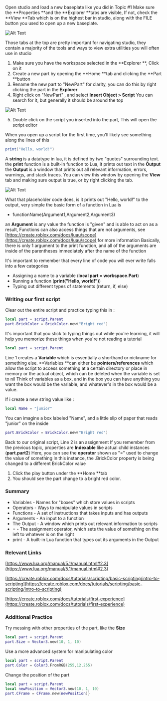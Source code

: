 

Open studio and load a new baseplate like you did in Topic #1
Make sure the **Properties **and the **Explorer **tabs are visible, If not, check the **View **Tab which is on the highest bar in studio, along with the FILE button you used to open up a new baseplate.

![Alt Text](%PUBLIC_URL%/markdown/img/t2img1.png)

Those tabs at the top are pretty important for navigating studio, they contain a majority of the tools and ways to view extra utilities you will often use in studio
1. Make sure you have the workspace selected in the **Explorer **, Click on it
2. Create a new part by opening the **Home **tab and clicking the **Part **button
3. Rename the new part to "NewPart" for clarity, you can do this by right clicking the part in the **Explorer**
4. Right click on "NewPart" , and select **Insert Object > Script**
You can search for it, but generally it should be around the top

![Alt Text](%PUBLIC_URL%/markdown/img/t2img2.png)

5.  Double click on the script you inserted into the part, This will open the script editor

When you open up a script for the first time, you'll likely see something along the lines of this
```lua
print("Hello, world!")
```
A **string** is a datatype in lua, it is defined by two "quotes" surrounding text. the **print** function is a built-in function to Lua, it prints out text in the **Output** the **Output** is a window that prints out all relevant information, errors, warnings, and stack traces.
 You can view this window by opening the **View** tab and making sure output is true, or by right clicking the tab.
 
 ![Alt Text](%PUBLIC_URL%/markdown/img/t2img3.png)

What that placeholder code does, is it prints out "Hello, world!" to the output, very simple
the basic form of a function in Lua is 
* functionName(Argument1,Argument2,Argument3)

an **Argument** is any value the function is "given" and is able to act on as a result, Functions can also access things that are not arguments, 
see [https://create.roblox.com/docs/luau/scope](https://create.roblox.com/docs/luau/scope) for more information
Basically, there is only 1 argument to the print function, and all of the arguments are inside of the parentheses immediately after the name of the function

It's important to remember that every line of code you will ever write falls into a few categories
* Assigning a name to a variable (**local part = workspace.Part**)
* Running a function (**print("Hello, world!")**)
* Typing out different types of statements (return, if, else)

### Writing our first script
Clear out the entire script and practice typing this in :
```lua
local part = script.Parent
part.BrickColor = BrickColor.new("Bright red")
```
It's important that you stick to typing things out while you're learning, it will help you memorize these things when you're not reading a tutorial
```lua
local part = script.Parent
```
Line 1  creates a **Variable** which is essentially a shorthand or nickname for something else.
**Variables **can either be **pointers/references** which allow the script to access something at a certain directory or place in memory
or the actual object, which can be deleted when the variable is set to nil
Think of variables as a box, and in the box you can have anything you want
the box would be the variable, and whatever's in the box would be a value.

If i create a new string value like :
```lua
local Name = "junior"
```
You can imagine a box labeled "Name", and a little slip of paper that reads "junior" on the inside
```lua
part.BrickColor = BrickColor.new("Bright red")
```
Back to our original script, Line 2 is an assignment
If you remember from the previous topic, properties are **Indexable** like actual child instances (**part.part2**)
Here, you can see the **operator** shown as "=" used to change the value of something
In this instance, the .BrickColor property is being changed to a different BrickColor value
1. Click the play button under the **Home **tab
2. You should see the part change to a bright red color.

### Summary
* Variables - Names for "boxes" which store values in scripts
* Operators - Ways to manipulate values in scripts
* Functions - A set of instructions that takes inputs and has outputs
* Arguments - An input to a function
* The Output - A window which prints out relevant information to scripts
* = - The assignment operator, which sets the value of something on the left to whatever is on the right
* print - A built-in Lua function that types out its arguments in the Output

### Relevant Links

[https://www.lua.org/manual/5.1/manual.html#2.3](https://www.lua.org/manual/5.1/manual.html#2.3)

[https://create.roblox.com/docs/tutorials/scripting/basic-scripting/intro-to-scripting](https://create.roblox.com/docs/tutorials/scripting/basic-scripting/intro-to-scripting)

[https://create.roblox.com/docs/tutorials/first-experience](https://create.roblox.com/docs/tutorials/first-experience)

### Additional Practice
Try messing with other properties of the part, like the **Size**
```lua
local part = script.Parent
part.Size = Vector3.new(10, 1, 10)
```
Use a more advanced system for manipulating color

```lua
local part = script.Parent
part.Color = Color3.FromRGB(255,12,255)
```
Change the position of the part

```lua
local part = script.Parent
local newPosition = Vector3.new(10, 1, 10)
part.CFrame = CFrame.new(newPosition)}
```